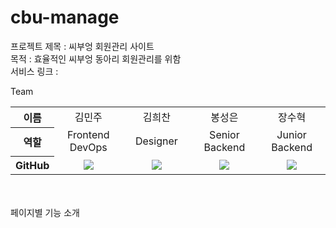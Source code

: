 # cbu-manage
프로젝트 제목 : 씨부엉 회원관리 사이트<br>
목적 : 효율적인 씨부엉 동아리 회원관리를 위함<br>
서비스 링크 : <br>

Team
<br>
<table width="950">
    <thead>
    </thead>
    <tbody>
    <tr>
        <th>이름</th>
        <td width="100" align="center">김민주</td>
        <td width="100" align="center">김희찬</td>
        <td width="100" align="center">봉성은</td>
        <td width="100" align="center">장수혁</td>
    </tr>
    <tr>
        <th>역할</th>
        <td width="150" align="center">
            Frontend <br> DevOps 
        </td>
        <td width="150" align="center">
            Designer
        </td>
        <td width="150" align="center">
            Senior Backend
        </td>
        <td width="150" align="center">
            Junior Backend
        </td>
    </tr>
    <tr>
        <th>GitHub</th>
        <td width="100" align="center">
            <a href="#">
                <img src="#"/>
            </a>
        </td>
        <td width="100" align="center">
            <a href="[#](https://github.com/76Dosu)">
                <img src="http://img.shields.io/badge/76Dosu-green?style=social&logo=github"/>
            </a>
        </td>
        <td width="100" align="center">
            <a href="#">
                <img src="#"/>
            </a>
        </td>
        <td width="100" align="center">
            <a href="#">
                <img src="#"/>
            </a>
        </td>
    </tr>
    </tbody>
</table>

<br>
<br>
페이지별 기능 소개
